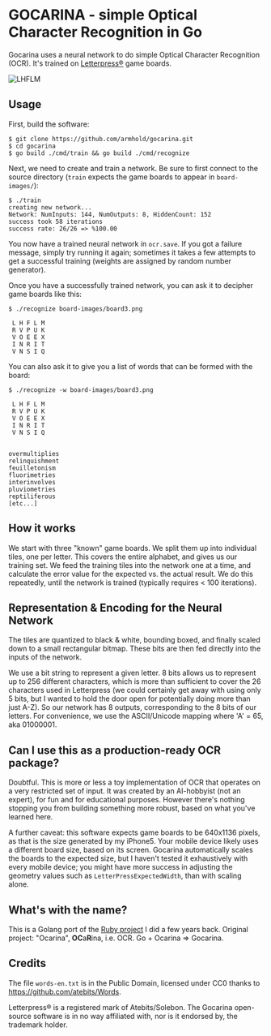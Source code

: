 # GOCARINA - simple Optical Character Recognition in Go

Gocarina uses a neural network to do simple Optical Character Recognition (OCR).
It's trained on [Letterpress®](http://www.atebits.com/letterpress) game boards.

![LHFLM](https://github.com/armhold/gocarina/blob/master/LHFLM.png "LHFLM")


## Usage

First, build the software:

```
$ git clone https://github.com/armhold/gocarina.git
$ cd gocarina
$ go build ./cmd/train && go build ./cmd/recognize
```

Next, we need to create and train a network. Be sure to first connect to the source directory
(`train` expects the game boards to appear in `board-images/`):

```
$ ./train
creating new network...
Network: NumInputs: 144, NumOutputs: 8, HiddenCount: 152
success took 58 iterations
success rate: 26/26 => %100.00
```

You now have a trained neural network in `ocr.save`. If you got a failure message, simply try running it again;
sometimes it takes a few attempts to get a successful training (weights are assigned by random number generator).

Once you have a successfully trained network, you can ask it to decipher game boards like this:

`$ ./recognize board-images/board3.png`
```
 L H F L M
 R V P U K
 V O E E X
 I N R I T
 V N S I Q
```

You can also ask it to give you a list of words that can be formed with the board:

`$ ./recognize -w board-images/board3.png`
```
 L H F L M
 R V P U K
 V O E E X
 I N R I T
 V N S I Q


overmultiplies
relinquishment
feuilletonism
fluorimetries
interinvolves
pluviometries
reptiliferous
[etc...]
```


## How it works

We start with three "known" game boards. We split them up into individual tiles, one per letter.
This covers the entire alphabet, and gives us our training set. We feed the training tiles into the network
one at a time, and calculate the error value for the expected vs. the actual result. We do this repeatedly,
until the network is trained (typically requires < 100 iterations).


## Representation & Encoding for the Neural Network

The tiles are quantized to black & white, bounding boxed, and finally scaled down to a small rectangular bitmap.
These bits are then fed directly into the inputs of the network.

We use a bit string to represent a given letter. 8 bits allows us to represent up to 256 different characters,
which is more than sufficient to cover the 26 characters used in Letterpress (we could certainly get away
with using only 5 bits, but I wanted to hold the door open for potentially doing more than just A-Z). So our
network has 8 outputs, corresponding to the 8 bits of our letters. For convenience, we use the ASCII/Unicode
mapping where 'A' = 65, aka 01000001.


## Can I use this as a production-ready OCR package?

Doubtful. This is more or less a toy implementation of OCR that operates on a very restricted set of input.
It was created by an AI-hobbyist (not an expert), for fun and for educational purposes. However there's nothing
stopping you from building something more robust, based on what you've learned here.

A further caveat: this software expects game boards to be 640x1136 pixels, as that is the size generated by
my iPhone5. Your mobile device likely uses a different board size, based on its screen. Gocarina automatically
scales the boards to the expected size, but I haven't tested it exhaustively with every mobile device; you might
have more success in adjusting the geometry values such as `LetterPressExpectedWidth`, than with scaling alone.


## What's with the name?

This is a Golang port of the [Ruby project](https://github.com/armhold/ocarina) I did a few years back.
Original project: "Ocarina", **OC**a**R**ina, i.e. OCR. Go + Ocarina => Gocarina.


## Credits

The file `words-en.txt` is in the Public Domain, licensed under CC0 thanks to https://github.com/atebits/Words.

Letterpress® is a registered mark of Atebits/Solebon. The Gocarina open-source software is in no way
affiliated with, nor is it endorsed by, the trademark holder.
